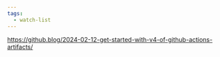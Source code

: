 ```yaml
---
tags:
  - watch-list
---
```

https://github.blog/2024-02-12-get-started-with-v4-of-github-actions-artifacts/
